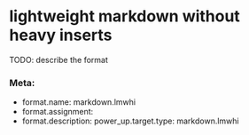 # lightweight markdown without heavy inserts

TODO: describe the format

### Meta:
- format.name: markdown.lmwhi
- format.assignment:
- format.description:
power_up.target.type: markdown.lmwhi